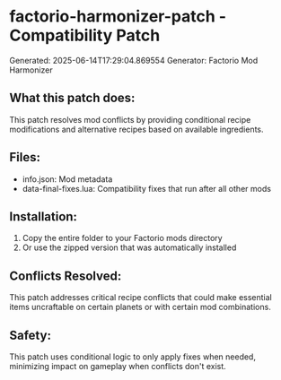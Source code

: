 # factorio-harmonizer-patch - Compatibility Patch

Generated: 2025-06-14T17:29:04.869554
Generator: Factorio Mod Harmonizer

## What this patch does:
This patch resolves mod conflicts by providing conditional recipe modifications
and alternative recipes based on available ingredients.

## Files:
- info.json: Mod metadata
- data-final-fixes.lua: Compatibility fixes that run after all other mods

## Installation:
1. Copy the entire folder to your Factorio mods directory
2. Or use the zipped version that was automatically installed

## Conflicts Resolved:
This patch addresses critical recipe conflicts that could make essential
items uncraftable on certain planets or with certain mod combinations.

## Safety:
This patch uses conditional logic to only apply fixes when needed,
minimizing impact on gameplay when conflicts don't exist.
